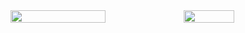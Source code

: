 <div style="display: flex; flex-direction: row;">
<img
  align="center"
  style="height: auto; width: 55%;"
  src="https://github-readme-stats.vercel.app/api/?username=proallone&theme=one_dark_pro&show_icons=true"
/>
  <img
  align="center"
  style="height: auto; width: 40%";
  src="https://github-readme-stats.vercel.app/api/top-langs/?username=proallone&layout=donut&theme=one_dark_pro"
/>
</div>
<!-- [![Top Langs](https://github-readme-stats.vercel.app/api/top-langs/?username=proallone&layout=donut&theme=one_dark_pro)](https://github.com/anuraghazra/github-readme-stats) -->
<!--
**Proallone/proallone** is a ✨ _special_ ✨ repository because its `README.md` (this file) appears on your GitHub profile.

Here are some ideas to get you started:

- 🔭 I’m currently working on ...
- 🌱 I’m currently learning ...
- 👯 I’m looking to collaborate on ...
- 🤔 I’m looking for help with ...
- 💬 Ask me about ...
- 📫 How to reach me: ...
- 😄 Pronouns: ...
- ⚡ Fun fact: ...
-->
